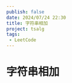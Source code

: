 ```yaml
---
publish: false
date: 2024/07/24 22:30
title: 字符串相加
project: tsalg
tags:
 - LeetCode
---
```


# 字符串相加
